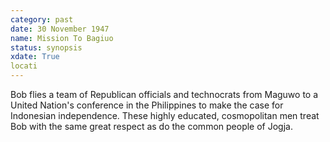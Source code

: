 ```yaml
---
category: past
date: 30 November 1947
name: Mission To Bagiuo
status: synopsis
xdate: True 
locati
---
```

Bob flies a team of
Republican officials and technocrats from Maguwo to a United Nation's
conference in the Philippines to make the case for Indonesian
independence. These highly educated, cosmopolitan men treat Bob with the
same great respect as do the common people of Jogja.

